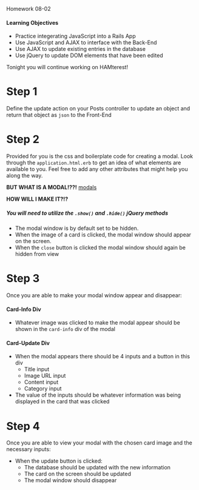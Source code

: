 Homework 08-02

#### Learning Objectives
- Practice integerating JavaScript into a Rails App
- Use JavaScript and AJAX to interface with the Back-End
- Use AJAX to update existing entries in the database
- Use jQuery to update DOM elements that have been edited

Tonight you will continue working on HAMterest!

# Step 1

Define the update action on your Posts controller to update an object and return that object as `json` to the Front-End

# Step 2

Provided for you is the css and boilerplate code for creating a modal. Look through the `application.html.erb` to get an idea of what elements are available to you.
Feel free to add any other attributes that might help you along the way.

__BUT WHAT IS A MODAL!??!__ [modals](http://en.wikipedia.org/wiki/Modal_window)


__HOW WILL I MAKE IT?!?__
##### You will need to utilize the `.show()` and `.hide()` jQuery methods
- The modal window is by default set to be hidden.
- When the image of a card is clicked, the modal window should appear on the screen.
- When the `close` button is clicked the modal window should again be hidden from view

# Step 3

Once you are able to make your modal window appear and disappear:

#### Card-Info Div
- Whatever image was clicked to make the modal appear should be shown in the `card-info` div of the modal

#### Card-Update Div
- When the modal appears there should be 4 inputs and a button in this div
  - Title input
  - Image URL input
  - Content input
  - Category input
- The value of the inputs should be whatever information was being displayed in the card that was clicked

# Step 4

Once you are able to view your modal with the chosen card image and the necessary inputs:

- When the update button is clicked:
  - The database should be updated with the new information
  - The card on the screen should be updated
  - The modal window should disappear



 